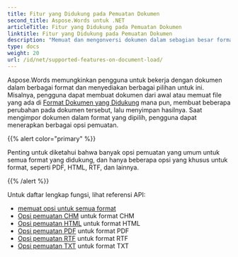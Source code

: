 ```yaml
---
title: Fitur yang Didukung pada Pemuatan Dokumen
second_title: Aspose.Words untuk .NET
articleTitle: Fitur yang Didukung pada Pemuatan Dokumen
linktitle: Fitur yang Didukung pada Pemuatan Dokumen
description: "Memuat dan mengonversi dokumen dalam sebagian besar format populer dan mendukung banyak fitur Microsoft Word menggunakan C#."
type: docs
weight: 20
url: /id/net/supported-features-on-document-load/
---
```


Aspose.Words memungkinkan pengguna untuk bekerja dengan dokumen dalam berbagai format dan menyediakan berbagai pilihan untuk ini. Misalnya, pengguna dapat membuat dokumen dari awal atau memuat file yang ada di [Format Dokumen yang Didukung](/words/id/net/supported-document-formats/) mana pun, membuat beberapa perubahan pada dokumen tersebut, lalu menyimpan hasilnya. Saat mengimpor dokumen dalam format yang dipilih, pengguna dapat menerapkan berbagai opsi pemuatan.

{{% alert color="primary" %}}

Penting untuk diketahui bahwa banyak opsi pemuatan yang umum untuk semua format yang didukung, dan hanya beberapa opsi yang khusus untuk format, seperti PDF, HTML, RTF, dan lainnya.

{{% /alert %}}

Untuk daftar lengkap fungsi, lihat referensi API:

- [memuat opsi untuk semua format](https://reference.aspose.com/words/net/aspose.words.loading/loadoptions/)
- [Opsi pemuatan CHM](https://reference.aspose.com/words/net/aspose.words.loading/chmloadoptions/) untuk format CHM
- [Opsi pemuatan HTML](https://reference.aspose.com/words/net/aspose.words.loading/htmlloadoptions/) untuk format HTML
- [Opsi pemuatan PDF](https://reference.aspose.com/words/net/aspose.words.loading/pdfloadoptions/) untuk format PDF
- [Opsi pemuatan RTF](https://reference.aspose.com/words/net/aspose.words.loading/rtfloadoptions/) untuk format RTF
- [Opsi pemuatan TXT](https://reference.aspose.com/words/net/aspose.words.loading/txtloadoptions/) untuk format TXT